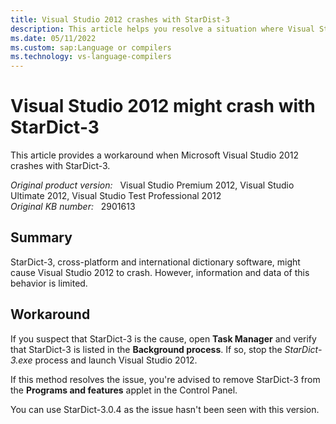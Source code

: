 ```yaml
---
title: Visual Studio 2012 crashes with StarDist-3
description: This article helps you resolve a situation where Visual Studio 2012 might crash because of StarDist-3. 
ms.date: 05/11/2022
ms.custom: sap:Language or compilers
ms.technology: vs-language-compilers
---
```

# Visual Studio 2012 might crash with StarDict-3

This article provides a workaround when Microsoft Visual Studio 2012 crashes with StarDict-3.

_Original product version:_ &nbsp; Visual Studio Premium 2012, Visual Studio Ultimate 2012, Visual Studio Test Professional 2012  
_Original KB number:_ &nbsp; 2901613

## Summary

StarDict-3, cross-platform and international dictionary software, might cause Visual Studio 2012 to crash. However, information and data of this behavior is limited.

## Workaround

If you suspect that StarDict-3 is the cause, open **Task Manager** and verify that StarDict-3 is listed in the **Background process**. If so, stop the *StarDict-3.exe* process and launch Visual Studio 2012.

If this method resolves the issue, you're advised to remove StarDict-3 from the **Programs and features** applet in the Control Panel.

You can use StarDict-3.0.4 as the issue hasn't been seen with this version.
